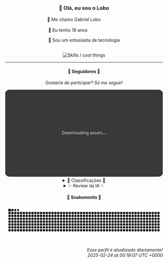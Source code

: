 <div align="center">
  <h3>👋 Olá, eu sou o Lobo</h3>
  
  <p>🐺 Me chamo Gabriel Loboㅤㅤㅤㅤㅤ</p>
  <p>🧔 Eu tenho 18 anosㅤㅤㅤㅤㅤㅤㅤㅤ</p>
  <p>🧠 Sou um entusiasta de tecnologia</p>

  <br/>

  <img width="600" alt="Skills / cool things" src="https://skills-icons.vercel.app/api/icons?i=python,md,html,css,js,github,git,vscode,linux,node,ts,sass,react,vite,vercel,lottie,ionic,capacitor,zustand,framer,firebase,arduino,godot,tailwind,shadcnui,lucide,zorinos,pnpm,reactnative&perline=14" />
</div>

<hr />

<div align="center">
    <h4>👤 Seguidores 👤</h4>
    <p><i>Gostaria de participar? Só me seguir!</i></p>
    <img width="600" src=".github/assets/cards/top3.svg" alt="Top 3 followers contributors (monthly)" />
    <details>
    <summary>🏅 Classificações 🏅</summary>
    <br/>
    <table>
        <thead>
            <tr align="center">
                <th>Posição</th>
                <th>Seguidor</th>
                <th>Contribuições</th>
            </tr>
        </thead>
        <tbody>
            <tr align="center">
                <td>1°</td>
                <td><a href="https://github.com/danko-nobre">Danilo Nobre</a></td>
                <td>230 ctr.</td>
            </tr>
            <tr align="center">
                <td>2°</td>
                <td><a href="https://github.com/RafaZeero">Rafael Lima de Morais</a></td>
                <td>185 ctr.</td>
            </tr>
            <tr align="center">
                <td>3°</td>
                <td><a href="https://github.com/luannzin">Luan Fabri</a></td>
                <td>153 ctr.</td>
            </tr>
            <tr align="center">
                <td>4°</td>
                <td><a href="https://github.com/gustavosett">Gustavo Carvalho</a></td>
                <td>145 ctr.</td>
            </tr>
            <tr align="center">
                <td>5°</td>
                <td><a href="https://github.com/EvertonMJunior">Everton Marcelino Jr.</a></td>
                <td>141 ctr.</td>
            </tr>
            <tr align="center">
                <td>6°</td>
                <td><a href="https://github.com/neopromic">NeO - Wesley Souza</a></td>
                <td>134 ctr.</td>
            </tr>
            <tr align="center">
                <td>7°</td>
                <td><a href="https://github.com/LucasATS">Lucas Almeida Tiburtino da Silva</a></td>
                <td>109 ctr.</td>
            </tr>
            <tr align="center">
                <td>8°</td>
                <td><a href="https://github.com/lucasadsr">Lucas Ribeiro</a></td>
                <td>94 ctr.</td>
            </tr>
            <tr align="center">
                <td>9°</td>
                <td><a href="https://github.com/wTechnoo">Cézar</a></td>
                <td>93 ctr.</td>
            </tr>
            <tr align="center">
                <td>10°</td>
                <td><a href="https://github.com/GhostOfAngstrom">Ghost of Ångström♱₿</a></td>
                <td>79 ctr.</td>
            </tr>
        </tbody>
    </table>
    </details>
    <details>
    <summary>✨ Review da IA ✨</summary>
    <br/>
    <div align="justify"><p><b>Danilo Nobre</b>, em primeiro lugar, com 230 contribuições. Parabéns, você conseguiu superar a concorrência. Mas será que essas contribuições realmente importam ou são apenas commits de correção de erros de digitação no seu próprio perfil? E esse repositório do Moodle de 2014? Sério? Vamos combinar que já passou da hora de aposentar essa relíquia.</p>
<p><b>Rafael Lima de Morais</b>, o segundo lugar com 185 contribuições. Vejo que você é fã de "Ragna clicker". Espero que sua paixão por jogos não esteja afetando sua produtividade. E esse "kickstart.nvim" forkado? Originalidade mandou lembranças. Talvez seja hora de criar algo do zero, em vez de apenas copiar o trabalho dos outros.</p>
<p><b>Luan Fabri</b>, com 153 contribuições. "I have a brain." Que bom que você tem um cérebro, Luan, mas será que ele está sendo usado para algo realmente útil? Contribuir para o StackBlitz é legal, mas e os seus próprios projetos? Ah, sim, o repositório de CPF. Que tal usar seu "cérebro" para criar algo que não seja tão... específico?</p>
<p><b>Gustavo Carvalho</b>, o mestre dos OpenTelemetry com 145 contribuições. Sua dedicação ao rastreamento distribuído é louvável, mas será que você está se perdendo nos detalhes? Talvez seja hora de sair um pouco do mundo do "observability" e explorar novos horizontes. Ou quem sabe, observar um pouco mais a própria vida.</p>
<p><b>Everton Marcelino Jr.</b>, o "apaixonado por tecnologia" com 141 contribuições. Contribuir para o TypeORM é ótimo, mas e o seu próprio repositório com o seu nome? A última atualização foi em maio de 2024. Será que a paixão pela tecnologia esfriou um pouco? Talvez seja hora de reacender essa chama.</p>
<p><b>NeO - Wesley Souza</b>, o "Hello outsider!" com 134 contribuições. Ajudar os outros é uma nobre causa, mas e você? Seus próprios projetos parecem meio abandonados. Que tal dar uma atenção especial ao "old-flary"? Afinal, até as chamas precisam de cuidado para não se apagarem.</p>
<p><b>Lucas Almeida Tiburtino da Silva</b>, o "fã de IA" com 109 contribuições. Engenharia Elétrica e Inteligência Artificial, uma combinação interessante. Mas será que você está conseguindo equilibrar as duas paixões? Seu "SonhoRealStore" parece promissor, mas a última atualização foi em fevereiro. Não deixe seus sonhos morrerem na gaveta, Lucas.</p>
<p><b>Lucas Ribeiro</b>, o desenvolvedor de software de Recife com 94 contribuições. Seu portfólio é um bom começo, mas será que ele realmente te representa? E essa API para um aplicativo de AMA? Que tal criar algo que realmente faça a diferença, em vez de apenas seguir a onda do momento?</p>
<p><b>Cézar</b>, o ".NET Developer" com 93 contribuições. Pelo visto, sua contribuição se resume a um repositório com seu nome. É isso mesmo? Sério? Nem um "Hello World" pra contar história? Imagino que o mundo .NET seja mais emocionante que isso.</p>
<p><b>Ghost of Ångström⚚</b>, a entidade misteriosa com 79 contribuições. Seu foco em criptomoedas e anonimato é intrigante, mas será que você está se escondendo atrás da tecnologia? Que tal revelar um pouco mais sobre você? Ou será que o anonimato é a sua verdadeira identidade?</p>
<p><b>Felipe Gueller</b>, o "Bacharel em Sistemas de Informações" com 78 contribuições. Seus componentes HTML são interessantes, mas parecem meio perdidos no tempo. Que tal dar uma repaginada e trazer um pouco de modernidade para o seu trabalho? Afinal, o mundo da tecnologia não para de evoluir.</p>
</div>
    </details>
</div>

<div align="center">
  <h4>🐍 Snakommits 🐍</h4>
    <picture>
      <source media="(prefers-color-scheme: dark)" srcset="https://raw.githubusercontent.com/Lobooooooo14/Lobooooooo14/snake-output/snake-dark.svg">
      <source media="(prefers-color-scheme: light)" srcset="https://raw.githubusercontent.com/Lobooooooo14/Lobooooooo14/snake-output/snake-light.svg">
      <img alt="github contribution grid snake animation" src="https://raw.githubusercontent.com/Lobooooooo14/Lobooooooo14/snake-output/snake-light.svg">
    </picture>
</div>

<h6 align="right">
  Esse perfil é atualizado diariamente!<br/> <i>2025-02-24 at 00:19:07 UTC +0000</i>
<h6>